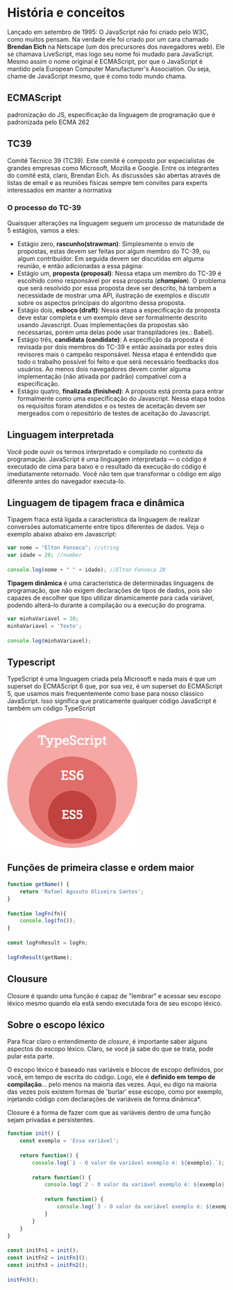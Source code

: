 # História e conceitos

Lançado em setembro de 1995: O JavaScript não foi criado pelo W3C, como muitos pensam. Na verdade ele foi criado por um cara chamado **Brendan Eich** na Netscape (um dos precursores dos navegadores web). Ele se chamava LiveScript, mas logo seu nome foi mudado para JavaScript. Mesmo assim o nome original é ECMAScript, por que o JavaScript é mantido pela European Computer Manufacturer's Association. Ou seja, chame de JavaScript mesmo, que é como todo mundo chama.

## ECMAScript

padronização do JS, especificação da linguagem de programação que é padronizada pelo ECMA 262

## TC39

Comitê Técnico 39 (TC39). Este comitê é composto por especialistas de grandes empresas como Microsoft, Mozilla e Google. Entre os integrantes do comitê está, claro, Brendan Eich. As discussões são abertas através de listas de email e as reuniões físicas sempre tem convites para experts interessados em manter a normativa

### **O processo do TC-39**

Quaisquer alterações na linguagem seguem um processo de maturidade de 5 estágios, vamos a eles:

- Estágio zero, **rascunho(strawman)**: Simplesmente o envio de propostas, estas devem ser feitas por algum membro do TC-39, ou algum contribuidor. Em seguida devem ser discutidas em alguma reunião, e então adicionadas a essa página:
- Estágio um, **proposta (proposal)**: Nessa etapa um membro do TC-39 é escolhido como responsável por essa proposta (***champion***). O problema que será resolvido por essa proposta deve ser descrito, há tambem a necessidade de mostrar uma API, ilustração de exemplos e discutir sobre os aspectos principais do algoritmo dessa proposta.
- Estágio dois, **esboço (draft)**: Nessa etapa a especificação da proposta deve estar completa e um exemplo deve ser formalmente descrito usando Javascript. Duas implementações da propostas são necessarias, porém uma delas pode usar transpiladores (ex.: Babel).
- Estágio três, **candidata (candidate)**: A especifição da proposta é revisada por dois membros do TC-39 e então assinada por estes dois revisores mais o campeão responsável. Nessa etapa é entendido que todo o trabalho possível foi feito e que será necessário feedbacks dos usuários. Ao menos dois navegadores devem conter alguma implementação (não ativada por padrão) compatível com a especificação.
- Estágio quatro, **finalizada (finished)**: A proposta está pronta para entrar formalmente como uma especificação do Javascript. Nessa etapa todos os requisitos foram atendidos e os testes de aceitação devem ser mergeados com o repositório de testes de aceitação do Javascript.

## Linguagem interpretada

Você pode ouvir os termos interpretado e compilado no contexto da programação. JavaScript é uma linguagem interpretada — o código é executado de cima para baixo e o resultado da execução do código é imediatamente retornado. Você não tem que transformar o código em algo diferente antes do navegador executa-lo.

## Linguagem de tipagem fraca e dinâmica

Tipagem fraca está ligada a característica da linguagem de realizar conversões automaticamente entre tipos diferentes de dados. Veja o exemplo abaixo abaixo em Javascript:

```jsx
var nome = "Elton Fonseca"; //string
var idade = 28; //number

console.log(nome + " " + idade); //Elton Fonseca 28
```

**Tipagem dinâmica** é uma característica de determinadas linguagens de programação, que não exigem declarações de tipos de dados, pois são capazes de escolher que tipo utilizar dinamicamente para cada variável, podendo alterá-lo durante a compilação ou a execução do programa.

```jsx
var minhaVariavel = 30;
minhaVariavel = 'Texto';

console.log(minhaVariavel);
```

## Typescript

TypeScript é uma linguagem criada pela Microsoft e nada mais é que um superset do ECMAScript 6 que, por sua vez, é um superset do ECMAScript 5, que usamos mais frequentemente como base para nosso clássico JavaScript. Isso significa que praticamente qualquer código JavaScript é também um código TypeScript

![./note1/Untitled.png](https://github.com/vdonoladev/aprendendo-programacao/blob/master/Digital%20Innovation%20One/JavaScript%20ES6%20essencial/Recursos/note1/Untitled.png)

## Funções de primeira classe e ordem maior

```jsx
function getName() {
    return 'Rafael Agusuto Oliveira Santos';
}

function logFn(fn){
    console.log(fn());
}

const logFnResult = logFn;

logFnResult(getName);
```

## Clousure

Closure é quando uma função é capaz de "lembrar" e acessar seu escopo léxico mesmo quando ela está sendo executada fora de seu escopo léxico.

## **Sobre o escopo léxico**

Para ficar claro o entendimento de *closure*, é importante saber alguns aspectos do escopo léxico. Claro, se você já sabe do que se trata, pode pular esta parte.

O escopo léxico é baseado nas variáveis e blocos de escopo definidos, por você, em tempo de escrita do código. Logo, ele é **definido em** **tempo de compilação**… pelo menos na maioria das vezes. Aqui, eu digo na maioria das vezes pois existem formas de 'burlar' esse escopo, como por exemplo, injetando código com declarações de variáveis de forma dinâmica*.

Closure é a forma de fazer com que as variáveis dentro de uma função sejam privadas e persistentes.

```jsx
function init() {
    const exemplo = 'Essa variável';

    return function() {
        console.log(`1 - O valor da variável exemplo é: ${exemplo}.`);

        return function() {
            console.log(`2 - O valor da variável exemplo é: ${exemplo}.`);

            return function() {
                console.log(`3 - O valor da variável exemplo é: ${exemplo}.`);
            }
        }
    }
}

const initFn1 = init();
const initFn2 = initFn1();
const initFn3 = initFn2();

initFn3();
```
